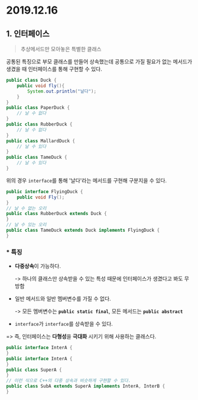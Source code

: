 # 2019.12.16

## 1. 인터페이스

> 추상메서드만 모아놓은 특별한 클래스

공통된 특징으로 부모 클래스를 만들어 상속했는데 공통으로 가질 필요가 없는 메서드가 생겼을 때 인터페이스를 통해 구현할 수 있다.

```java
public class Duck {
    public void fly(){
        System.out.println("날다");
    }
}
public class PaperDuck {
    // 날 수 없다
}
public class RubberDuck {
    // 날 수 없다
}
public class MallardDuck {
    // 날 수 있다
}
public class TameDuck {
    // 날 수 있다
}
```

위의 경우 `interface`를 통해 '날다'라는 메서드를 구현해 구분지을 수 있다.

```java
public interface FlyingDuck {
    public void Fly();
}
// 날 수 없는 오리
public class RubberDuck extends Duck { 
}
// 날 수 있는 오리
public class TameDuck extends Duck implements FlyingDuck {
}
```

### * 특징

* **다중상속**이 가능하다.

  -> 하나의 클래스만 상속받을 수 있는 특성 때문에 인터페이스가 생겼다고 봐도 무방함

* 일반 메서드와 일반 멤버변수를 가질 수 없다.

  -> 모든 멤버변수는 **`public static final`**, 모든 메서드는 **`public abstract`**

* `interface`가 `interface`를 상속받을 수 있다.

=> 즉, 인터페이스는 **다형성**을 **극대화** 시키기 위해 사용하는 클래스다.

```java
public interface InterA {
}
public interface InterA {
}
public class SuperA {
}
// 이런 식으로 C++의 다중 상속과 비슷하게 구현할 수 있다.
public class SubA extends SuperA implements InterA, InterB {
}
```

